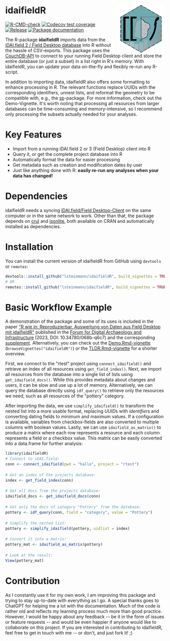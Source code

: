 # idaifieldR	<a href='https://lsteinmann.github.io/idaifieldR/'><img src='man/figures/idaifieldr_hex_small.png' align="right" height="150" /></a>

<!-- badges: start -->
[![R-CMD-check](https://github.com/lsteinmann/idaifieldR/actions/workflows/R-CMD-check.yaml/badge.svg)](https://github.com/lsteinmann/idaifieldR/actions/workflows/R-CMD-check.yaml)
[![Codecov test coverage](https://codecov.io/gh/lsteinmann/idaifieldR/branch/main/graph/badge.svg)](https://codecov.io/gh/lsteinmann/idaifieldR?branch=main)
[![Release](https://img.shields.io/github/v/release/lsteinmann/idaifieldR)](https://github.com/lsteinmann/idaifieldR/releases)
[![Package documentation](https://img.shields.io/badge/Documentation-lsteinmann.github.io%2FidaifieldR-green)](https://lsteinmann.github.io/idaifieldR/)
<!-- badges: end -->

The R-package **idaifieldR** imports data from the [iDAI.field 2 / Field Desktop database](https://github.com/dainst/idai-field) into R without the hassle of CSV-exports. This package uses the [CouchDB-API](https://docs.couchdb.org/en/stable/api/database/index.html) to connect to your running Field Desktop client and store the entire database (or just a subset) in a list right in R's memory. With idaifieldR, you can update your data on-the-fly and flexibly re-run any R-script. 

In addition to importing data, idaifieldR also offers some formatting to enhance processing in R. The relevant functions replace UUIDs with the corresponding identifiers, unnest lists, and reformat the geometry to be compatible with, e.g., the [sp](https://cran.r-project.org/web/packages/sp/index.html)-package. For more information, check out the Demo-Vignette. It's worth noting that processing all resources from larger databases can be time-consuming and memory-intensive, so I recommend only processing the subsets actually needed for your analyses.

# Key Features
* Import from a running iDAI.field 2 or 3 (Field Desktop) client into R
* Query it, or get the complete project database into R
* Automatically format the data for easier processing
* Get metadata such as creation and modification dates by user
* Just like anything done with R: **easily re-run any analyses when your data has changed!**

# Dependencies
idaifieldR needs a syncing [iDAI.field/Field Desktop-Client](https://github.com/dainst/idai-field) on the same computer or in the same network to work. Other than that, the package depends on [crul](https://cran.r-project.org/web/packages/crul/index.html) and [jsonlite](https://cran.r-project.org/web/packages/jsonlite/index.html), both available on CRAN and automatically installed as dependencies. 

# Installation
You can install the current version of idaifieldR from GitHub using `devtools` or `remotes`:

``` r
devtools::install_github("lsteinmann/idaifieldR", build_vignettes = TRUE)
# OR
remotes::install_github("lsteinmann/idaifieldR", build_vignettes = TRUE)
```
# Basic Workflow Example

A demonstration of the package and some of its uses is included in the paper ["R wie in: Reproduzierbar. Auswertung von Daten aus Field Desktop mit idaifieldR"](https://doi.org/10.34780/068b-q6c7) published in the [Forum for Digital Archaeology and Infrastructure](https://publications.dainst.org/journals/FdAI/index) (2023, DOI: 10.34780/068b-q6c7) and the corresponding [supplement](https://repo.dainst.org/dataset/digitales-supplement-zu-r-wie-in-reproduzierbar). Alternatively, you can check out the [Demo.Rmd-vignette](https://lsteinmann.github.io/idaifieldR/articles/Demo.html) (`browseVignettes("idaifieldR")`) or the [TLDR.Rmd-vignette](https://lsteinmann.github.io/idaifieldR/articles/TLDR.html) for a shorter overview.

First, we connect to the "rtest" project using `connect_idaifield()` and retrieve an index of all resources using `get_field_index()`. Next, we import all resources from the database into a single list of lists using `get_idaifield_docs()`. While this provides metadata about changes and users, it can be slow and use up a lot of memory. Alternatively, we can query the database directly using `idf_query()` to retrieve only the resources we need, such as all resources of the "pottery" category.

After importing the data, we use `simplify_idaifield()` to transform the nested list into a more usable format, replacing *UUID*s with *identifier*s and converting dating fields to minimum and maximum values. If a configuration is available, variables from checkbox-fields are also converted to multiple columns with boolean values. Lastly, we can use `idaifield_as_matrix()` to produce a matrix where each row represents a resource and each column represents a field or a checkbox value. This matrix can be easily converted into a data.frame for further analysis:

``` r
library(idaifieldR)
# Connect to iDAI.field:
conn <- connect_idaifield(pwd = "hallo", project = "rtest")

# Get an index of the projects database:
index <- get_field_index(conn)

# Get all docs from the projects database:
idaifield_docs <- get_idaifield_docs(conn)

# Get only the docs of category "Pottery" from the database:
pottery <- idf_query(conn, field = "category", value = "Pottery")

# Simplify the nested list: 
pottery <- simplify_idaifield(pottery, uidlist = index)

# Convert it into a matrix:
pottery_mat <- idaifield_as_matrix(pottery)

# Look at the result:
View(pottery_mat)
```

# Contribution
As I constantly use it for my own work, I am improving this package and trying to stay up-to-date with everything as I go. A special thanks goes to ChatGPT for helping me a lot with the documentation. Much of the code is rather old and reflects my learning process much more than good practice. However, I would be happy about any feedback -- be it in the form of issues or feature requests -- and would be even happier if anyone would like to collaborate on this project. If you are interested in contributing to idaifieldR, feel free to get in touch with me -- or don't, and just fork it! ;)


